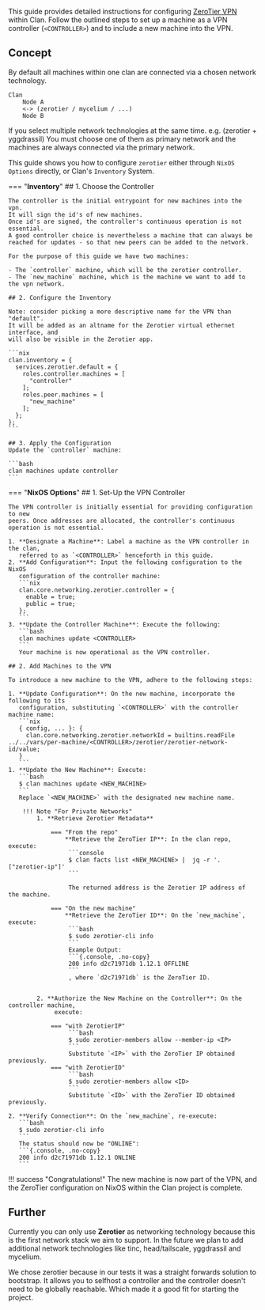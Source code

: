 
This guide provides detailed instructions for configuring
[ZeroTier VPN](https://zerotier.com) within Clan. Follow the
outlined steps to set up a machine as a VPN controller (`<CONTROLLER>`) and to
include a new machine into the VPN.

## Concept

By default all machines within one clan are connected via a chosen network technology.

```{.no-copy}
Clan
    Node A
    <-> (zerotier / mycelium / ...)
    Node B
```

If you select multiple network technologies at the same time. e.g. (zerotier + yggdrassil)
You must choose one of them as primary network and the machines are always connected via the primary network.

This guide shows you how to configure `zerotier` either through `NixOS Options` directly, or Clan's `Inventory` System.


=== "**Inventory**"
    ## 1. Choose the Controller

    The controller is the initial entrypoint for new machines into the vpn.
    It will sign the id's of new machines.
    Once id's are signed, the controller's continuous operation is not essential.
    A good controller choice is nevertheless a machine that can always be reached for updates - so that new peers can be added to the network.

    For the purpose of this guide we have two machines:

    - The `controller` machine, which will be the zerotier controller.
    - The `new_machine` machine, which is the machine we want to add to the vpn network.

    ## 2. Configure the Inventory

    Note: consider picking a more descriptive name for the VPN than "default".
    It will be added as an altname for the Zerotier virtual ethernet interface, and
    will also be visible in the Zerotier app.

    ```nix
    clan.inventory = {
      services.zerotier.default = {
        roles.controller.machines = [
          "controller"
        ];
        roles.peer.machines = [
          "new_machine"
        ];
      };
    };
    ```
    
    ## 3. Apply the Configuration
    Update the `controller` machine:

    ```bash
    clan machines update controller
    ```


=== "**NixOS Options**"
    ## 1. Set-Up the VPN Controller

    The VPN controller is initially essential for providing configuration to new
    peers. Once addresses are allocated, the controller's continuous operation is not essential.

    1. **Designate a Machine**: Label a machine as the VPN controller in the clan,
       referred to as `<CONTROLLER>` henceforth in this guide.
    2. **Add Configuration**: Input the following configuration to the NixOS
       configuration of the controller machine:
       ```nix
       clan.core.networking.zerotier.controller = {
         enable = true;
         public = true;
       };
       ```
    3. **Update the Controller Machine**: Execute the following:
       ```bash
       clan machines update <CONTROLLER>
       ```
       Your machine is now operational as the VPN controller.

    ## 2. Add Machines to the VPN

    To introduce a new machine to the VPN, adhere to the following steps:

    1. **Update Configuration**: On the new machine, incorporate the following to its
       configuration, substituting `<CONTROLLER>` with the controller machine name:
       ```nix
       { config, ... }: {
         clan.core.networking.zerotier.networkId = builtins.readFile ../../vars/per-machine/<CONTROLLER>/zerotier/zerotier-network-id/value;
       }
       ```
    1. **Update the New Machine**: Execute:
       ```bash
       $ clan machines update <NEW_MACHINE>
       ```
       Replace `<NEW_MACHINE>` with the designated new machine name.

        !!! Note "For Private Networks"
            1. **Retrieve Zerotier Metadata**

                === "From the repo"
                    **Retrieve the ZeroTier IP**: In the clan repo, execute:
                     ```console
                     $ clan facts list <NEW_MACHINE> |  jq -r '.["zerotier-ip"]'
                     ```

                     The returned address is the Zerotier IP address of the machine.

                === "On the new machine"
                    **Retrieve the ZeroTier ID**: On the `new_machine`, execute:
                     ```bash
                     $ sudo zerotier-cli info
                     ```
                     Example Output:
                     ```{.console, .no-copy}
                     200 info d2c71971db 1.12.1 OFFLINE
                     ```
                     , where `d2c71971db` is the ZeroTier ID.


            2. **Authorize the New Machine on the Controller**: On the controller machine,
                 execute:

                === "with ZerotierIP"
                     ```bash
                     $ sudo zerotier-members allow --member-ip <IP>
                     ```
                     Substitute `<IP>` with the ZeroTier IP obtained previously.
                === "with ZerotierID"
                     ```bash
                     $ sudo zerotier-members allow <ID>
                     ```
                     Substitute `<ID>` with the ZeroTier ID obtained previously.

    2. **Verify Connection**: On the `new_machine`, re-execute:
       ```bash
       $ sudo zerotier-cli info
       ```
       The status should now be "ONLINE":
       ```{.console, .no-copy}
       200 info d2c71971db 1.12.1 ONLINE
       ```

!!! success "Congratulations!"
    The new machine is now part of the VPN, and the ZeroTier
    configuration on NixOS within the Clan project is complete.

## Further

Currently you can only use **Zerotier** as networking technology because this is the first network stack we aim to support.
In the future we plan to add additional network technologies like tinc, head/tailscale, yggdrassil and mycelium.

We chose zerotier because in our tests it was a straight forwards solution to bootstrap.
It allows you to selfhost a controller and the controller doesn't need to be globally reachable.
Which made it a good fit for starting the project.
